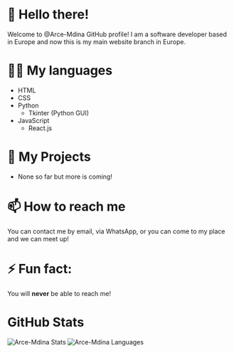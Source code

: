 # 👋 Hello there!
Welcome to @Arce-Mdina GitHub profile! I am a software developer based in Europe and now this is my main website branch in Europe.

# 👨‍💻 My languages
- HTML
- CSS
- Python
  - Tkinter (Python GUI) 
- JavaScript
  - React.js

# 🌱 My Projects
- None so far but more is coming!

# 📫 How to reach me
You can contact me by email, via WhatsApp, or you can come to my place and we can meet up!

# ⚡ Fun fact:
You will **never** be able to reach me!

# GitHub Stats
![Arce-Mdina Stats](https://github-readme-stats.vercel.app/api?username=arce-mdina&show_icons=true&theme=transparent)
![Arce-Mdina Languages](https://github-readme-stats.vercel.app/api/top-langs/?username=arce-mdina&show_icons=true)
